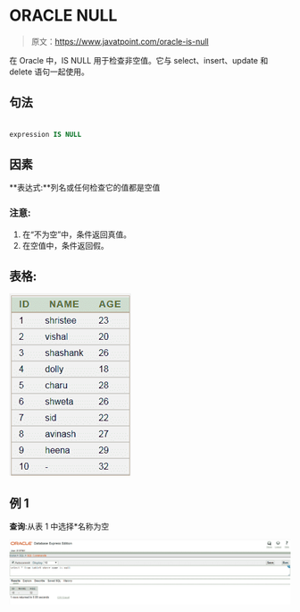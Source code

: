 # ORACLE NULL

> 原文：<https://www.javatpoint.com/oracle-is-null>

在 Oracle 中，IS NULL 用于检查非空值。它与 select、insert、update 和 delete 语句一起使用。

## 句法

```sql

expression IS NULL

```

## 因素

**表达式:**列名或任何检查它的值都是空值

### 注意:

1.  在“不为空”中，条件返回真值。
2.  在空值中，条件返回假。

## 表格:

![ORACLE NULL](img/71150aa36e7b1750300e7b1fd28cdbea.png)

## 例 1

**查询**:从表 1 中选择*名称为空

![ORACLE NULL](img/6b54aca7ccb03d6e28abd34be8c22998.png)